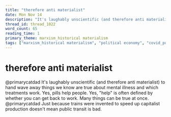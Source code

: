 ```yaml
---
title: "therefore anti materialist"
date: Mon Nov 14
description: "It's laughably unscientific (and therefore anti materialist) to hand wave away things we know are true about mental illness and which treatments work."
thread_id: thread_1022
word_count: 65
reading_time: 1
primary_theme: marxism_historical materialism
tags: ["marxism_historical materialism", "political economy", "covid_public health politics"]
---
```


# therefore anti materialist

@primarycatdad It's laughably unscientific (and therefore anti materialist) to hand wave away things we know are true about mental illness and which treatments work. Yes, pills help people. Yes, "help" is often defined by whether you can get back to work. Many things can be true at once. @primarycatdad Just because trains were invented to speed up capitalist production doesn't mean public transit is bad.